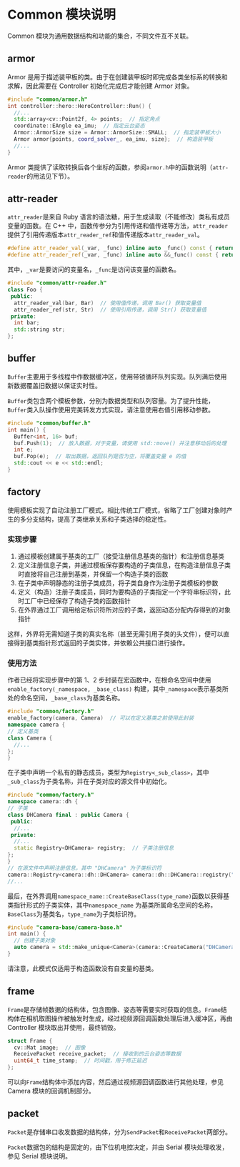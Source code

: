 # Common 模块说明

Common 模块为通用数据结构和功能的集合，不同文件互不关联。

## armor

Armor 是用于描述装甲板的类。由于在创建装甲板时即完成各类坐标系的转换和求解，因此需要在 Controller 初始化完成后才能创建
Armor 对象。

```c++
#include "common/armor.h"
int controller::hero::HeroController::Run() {
  //...
  std::array<cv::Point2f, 4> points;  // 指定角点
  coordinate::EAngle ea_imu;  // 指定云台姿态
  Armor::ArmorSize size = Armor::ArmorSize::SMALL;  // 指定装甲板大小
  Armor armor{points, coord_solver_, ea_imu, size};  // 构造装甲板
  //...
}
```

Armor 类提供了读取转换后各个坐标的函数，参阅`armor.h`中的函数说明（`attr-reader`的用法见下节）。

## attr-reader

`attr_reader`是来自 Ruby 语言的语法糖，用于生成读取（不能修改）类私有成员变量的函数。在 C++
中，函数传参分为引用传递和值传递等方法，`attr_reader`提供了引用传递版本`attr_reader_ref`和值传递版本`attr_reader_val`。

```c++
#define attr_reader_val(_var, _func) inline auto _func() const { return _var; }
#define attr_reader_ref(_var, _func) inline auto &&_func() const { return _var; }
```

其中，`_var`是要访问的变量名，`_func`是访问该变量的函数名。

```c++
#include "common/attr-reader.h"
class Foo {
 public:
  attr_reader_val(bar, Bar)  // 使用值传递，调用 Bar() 获取变量值
  attr_reader_ref(str, Str)  // 使用引用传递，调用 Str() 获取变量值
 private:
  int bar;
  std::string str;
};
```

## buffer

`Buffer`主要用于多线程中作数据缓冲区，使用带锁循环队列实现。队列满后使用新数据覆盖旧数据以保证实时性。

`Buffer`类包含两个模板参数，分别为数据类型和队列容量。为了提升性能，`Buffer`类入队操作使用完美转发方式实现，请注意使用右值引用移动参数。

```c++
#include "common/buffer.h"
int main() {
  Buffer<int, 16> buf;
  buf.Push(1);  // 放入数据，对于变量，请使用 std::move() 并注意移动后的处理
  int e;
  buf.Pop(e);  // 取出数据，返回队列是否为空，将覆盖变量 e 的值
  std::cout << e << std::endl;
}
```

## factory

使用模板实现了自动注册工厂模式。相比传统工厂模式，省略了工厂创建对象时产生的多分支结构，提高了类继承关系和子类选择的稳定性。

### 实现步骤

1. 通过模板创建属于基类的工厂（接受注册信息基类的指针）和注册信息基类
2. 定义注册信息子类，并通过模板保存要构造的子类信息，在构造注册信息子类时直接将自己注册到基类，并保留一个构造子类的函数
3. 在子类中声明静态的注册子类成员，将子类自身作为注册子类模板的参数
4. 定义（构造）注册子类成员，同时为要构造的子类指定一个字符串标识符，此时工厂中已经保存了构造子类的函数指针
5. 在外界通过工厂调用给定标识符所对应的子类，返回动态分配内存得到的对象指针

这样，外界将无需知道子类的真实名称（甚至无需引用子类的头文件），便可以直接得到基类指针形式返回的子类实体，并依赖公共接口进行操作。

### 使用方法

作者已经将实现步骤中的第 1、2 步封装在宏函数中，在根命名空间中使用`enable_factory(_namespace, _base_class)`
构建，其中`_namespace`表示基类所处的命名空间，`_base_class`为基类名称。

```c++
#include "common/factory.h"
enable_factory(camera, Camera)  // 可以在定义基类之前使用此封装
namespace camera {
// 定义基类
class Camera {
  //...
};
}
```

在子类中声明一个私有的静态成员，类型为`Registry<_sub_class>`，其中`_sub_class`为子类名称，并在子类对应的源文件中初始化。

```c++
#include "common/factory.h"
namespace camera::dh {
// 子类
class DHCamera final : public Camera {
 public:
  //...
 private:
  //...
  static Registry<DHCamera> registry;  // 子类注册信息
};
}
// 在源文件中声明注册信息，其中 "DHCamera" 为子类标识符
camera::Registry<camera::dh::DHCamera> camera::dh::DHCamera::registry("DHCamera");
//...
```

最后，在外界调用`namespace_name::CreateBaseClass(type_name)`函数以获得基类指针形式的子类实体，其中`namespace_name`
为基类所属命名空间的名称，`BaseClass`为基类名，`type_name`为子类标识符。

```c++
#include "camera-base/camera-base.h"
int main() {
  // 创建子类对象
  auto camera = std::make_unique<Camera>(camera::CreateCamera("DHCamera"));
}
```

请注意，此模式仅适用于构造函数没有自变量的基类。

## frame

`Frame`是存储帧数据的结构体，包含图像、姿态等需要实时获取的信息。`Frame`结构体在相机取图操作被触发时生成，经过视频源回调函数处理后进入缓冲区，再由
Controller 模块取出并使用，最终销毁。

```c++
struct Frame {
  cv::Mat image;  // 图像
  ReceivePacket receive_packet;  // 接收到的云台姿态等数据
  uint64_t time_stamp;  // 时间戳，用于修正延迟
};
```

可以向`Frame`结构体中添加内容，然后通过视频源回调函数进行其他处理，参见 Camera 模块的回调机制部分。

## packet

`Packet`是存储串口收发数据的结构体，分为`SendPacket`和`ReceivePacket`两部分。

`Packet`数据包的结构是固定的，由下位机电控决定，并由 Serial 模块处理收发，参见 Serial 模块说明。
